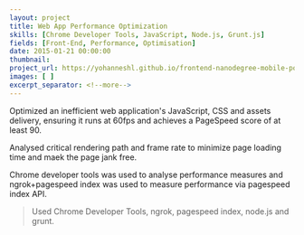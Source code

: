 ```yaml
---
layout: project
title: Web App Performance Optimization
skills: [Chrome Developer Tools, JavaScript, Node.js, Grunt.js]
fields: [Front-End, Performance, Optimisation]
date: 2015-01-21 00:00:00
thumbnail:
project_url: https://yohanneshl.github.io/frontend-nanodegree-mobile-portfolio/production/
images: [ ]
excerpt_separator: <!--more-->
---
```

Optimized an inefficient web application's JavaScript, CSS and assets delivery, ensuring it runs at 60fps and achieves a PageSpeed score of at least 90.

Analysed critical rendering path and frame rate to minimize page loading time and maek the page jank free.
<!--more-->
Chrome developer tools was used to analyse performance measures and ngrok+pagespeed index was used to measure performance via pagespeed index API.

> Used Chrome Developer Tools, ngrok, pagespeed index, node.js and grunt.

